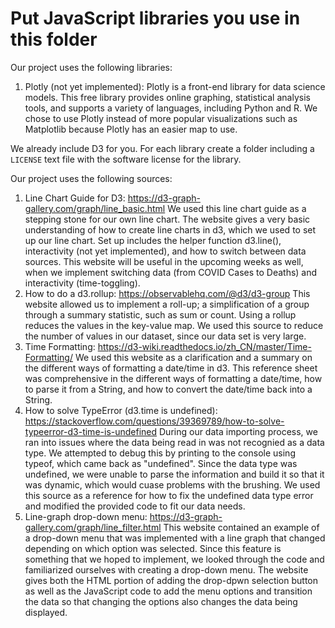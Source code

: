# Put JavaScript libraries you use in this folder

Our project uses the following libraries:

1. Plotly (not yet implemented):
Plotly is a front-end library for data science models. This free library provides online graphing, statistical analysis tools, and supports a variety of languages, including Python and R. 
We chose to use Plotly instead of more popular visualizations such as Matplotlib because Plotly has an easier map to use. 


We already include D3 for you. For each library create a folder including a `LICENSE` text file with the software license for the library.

Our project uses the following sources:
1. Line Chart Guide for D3: https://d3-graph-gallery.com/graph/line_basic.html 
We used this line chart guide as a stepping stone for our own line chart. The website gives a very basic understanding of how to create line charts in d3, which we used to set up our line chart. Set up includes the helper function d3.line(), interactivity (not yet implemented), and how to switch between data sources. This website will be useful in the upcoming weeks as well, when we implement switching data (from COVID Cases to Deaths) and interactivity (time-toggling).
2. How to do a d3.rollup: https://observablehq.com/@d3/d3-group 
This website allowed us to implement a roll-up; a simplification of a group through a summary statistic, such as sum or count. Using a rollup reduces the values in the key-value map. We used this source to reduce the number of values in our dataset, since our data set is very large. 
3. Time Formatting: https://d3-wiki.readthedocs.io/zh_CN/master/Time-Formatting/
We used this website as a clarification and a summary on the different ways of formatting a date/time in d3. This reference sheet was comprehensive in the different ways of formatting a date/time, how to parse it from a String, and how to convert the date/time back into a String. 
4. How to solve TypeError (d3.time is undefined): https://stackoverflow.com/questions/39369789/how-to-solve-typeerror-d3-time-is-undefined
During our data importing process, we ran into issues where the data being read in was not recognied as a data type. We attempted to debug this by printing to the console using typeof, which came back as "undefined". Since the data type was undefined, we were unable to parse the information and build it so that it was dynamic, which would cuase problems with the brushing. We used this source as a reference for how to fix the undefined data type error and modified the provided code to fit our data needs. 
5. Line-graph drop-down menu: https://d3-graph-gallery.com/graph/line_filter.html 
This website contained an example of a drop-down menu that was implemented with a line graph that changed depending on which option was selected. Since this feature is something that we hoped to implement, we looked through the code and familiarized ourselves with creating a drop-down menu. The website gives both the HTML portion of adding the drop-dpwn selection button as well as the JavaScript code to add the menu options and transition the data so that changing the options also changes the data being displayed. 
